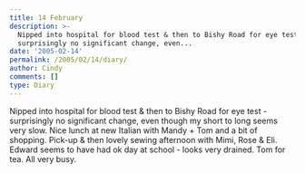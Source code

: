 ```yaml
---
title: 14 February
description: >-
  Nipped into hospital for blood test & then to Bishy Road for eye test -
  surprisingly no significant change, even...
date: '2005-02-14'
permalink: /2005/02/14/diary/
author: Cindy
comments: []
type: Diary
---
```


Nipped into hospital for blood test & then to Bishy Road for eye test - surprisingly no significant change, even though my short to long seems very slow. Nice lunch at new Italian with Mandy + Tom and a bit of shopping. Pick-up & then lovely sewing afternoon with Mimi, Rose & Eli. Edward seems to have had ok day at school - looks very drained. Tom for tea. All very busy.
